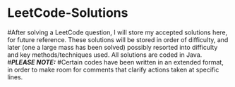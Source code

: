 # LeetCode-Solutions
#After solving a LeetCode question, I will store my accepted solutions here, for future reference. These solutions will be stored in order of difficulty, and later (one a large mass has been solved) possibly resorted into difficulty and key methods/techniques used. All solutions are coded in Java.
#***PLEASE NOTE:***
#Certain codes have been written in an extended format, in order to make room for comments that clarify actions taken at specific lines.
